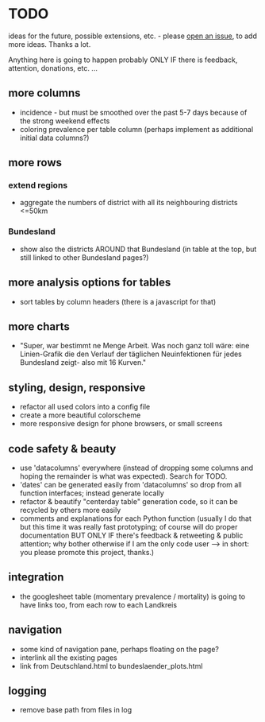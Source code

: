 # TODO
ideas for the future, possible extensions, etc. - please [open an issue](https://github.com/covh/cov19de/issues), to add more ideas. Thanks a lot.

Anything here is going to happen probably ONLY IF there is feedback, attention, donations, etc. ...

## more columns
* incidence - but must be smoothed over the past 5-7 days because of the strong weekend effects 
* coloring prevalence per table column (perhaps implement as additional initial data columns?)

## more rows

### extend regions
* aggregate the numbers of district with all its neighbouring districts <=50km

### Bundesland
* show also the districts AROUND that Bundesland (in table at the top, but still linked to other Bundesland pages?)

## more analysis options for tables
* sort tables by column headers (there is a javascript for that)

## more charts
* "Super, war bestimmt ne Menge Arbeit. Was noch ganz toll wäre: eine Linien-Grafik die den Verlauf der täglichen Neuinfektionen für jedes Bundesland zeigt- also mit 16 Kurven."

## styling, design, responsive
* refactor all used colors into a config file
* create a more beautiful colorscheme
* more responsive design for phone browsers, or small screens

## code safety & beauty
* use 'datacolumns' everywhere (instead of dropping some columns and hoping the remainder is what was expected). Search for TODO.
* 'dates' can be generated easily from 'datacolumns' so drop from all function interfaces; instead generate locally 
* refactor & beautify "centerday table" generation code, so it can be recycled by others more easily
* comments and explanations for each Python function (usually I do that but this time it was really fast prototyping; of course will do proper documentation BUT ONLY IF there's feedback & retweeting & public attention; why bother otherwise if I am the only code user --> in short: you please promote this project, thanks.)

## integration
* the googlesheet table (momentary prevalence / mortality) is going to have links too, from each row to each Landkreis

## navigation
* some kind of navigation pane, perhaps floating on the page?
* interlink all the existing pages
* link from Deutschland.html to bundeslaender_plots.html

## logging
* remove base path from files in log